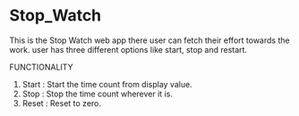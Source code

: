 # Stop_Watch
This is the Stop Watch web app there user can fetch their effort towards the work. user has three different options like start, stop and restart.

FUNCTIONALITY

1. Start : Start the time count from display value.
2. Stop : Stop the time count wherever it is.
3. Reset : Reset to zero.
